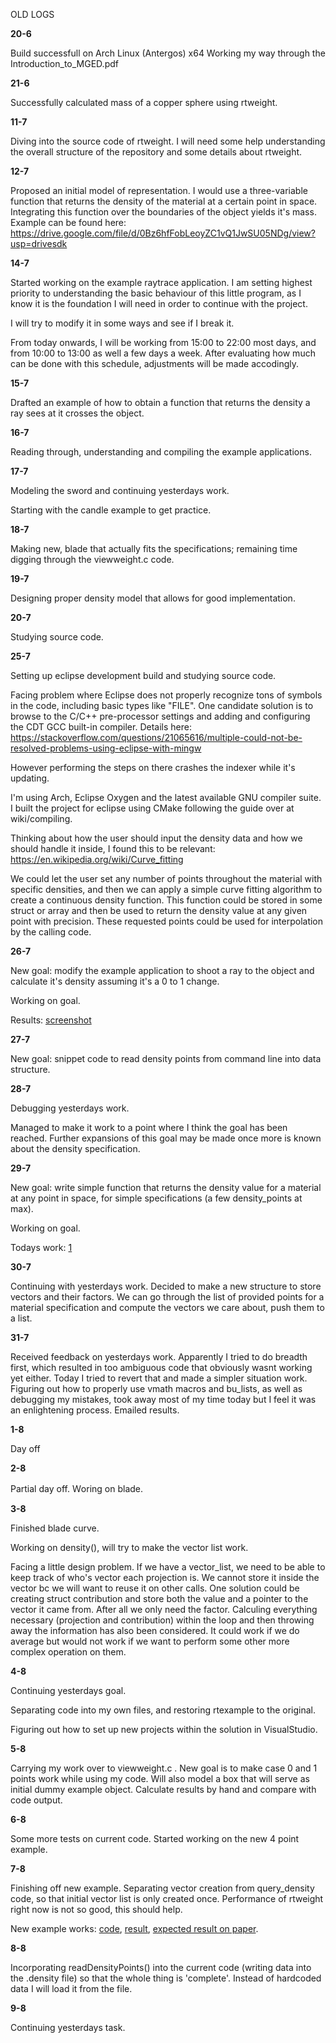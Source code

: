 OLD LOGS

**20-6**

Build successfull on Arch Linux (Antergos) x64 Working my way through
the Introduction_to_MGED.pdf

**21-6**

Successfully calculated mass of a copper sphere using rtweight.

**11-7**

Diving into the source code of rtweight. I will need some help
understanding the overall structure of the repository and some details
about rtweight.

**12-7**

Proposed an initial model of representation. I would use a
three-variable function that returns the density of the material at a
certain point in space. Integrating this function over the boundaries of
the object yields it's mass. Example can be found here:
<https://drive.google.com/file/d/0Bz6hfFobLeoyZC1vQ1JwSU05NDg/view?usp=drivesdk>

**14-7**

Started working on the example raytrace application. I am setting
highest priority to understanding the basic behaviour of this little
program, as I know it is the foundation I will need in order to continue
with the project.

I will try to modify it in some ways and see if I break it.

From today onwards, I will be working from 15:00 to 22:00 most days, and
from 10:00 to 13:00 as well a few days a week. After evaluating how much
can be done with this schedule, adjustments will be made accodingly.

**15-7**

Drafted an example of how to obtain a function that returns the density
a ray sees at it crosses the object.

**16-7**

Reading through, understanding and compiling the example applications.

**17-7**

Modeling the sword and continuing yesterdays work.

Starting with the candle example to get practice.

**18-7**

Making new, blade that actually fits the specifications; remaining time
digging through the viewweight.c code.

**19-7**

Designing proper density model that allows for good implementation.

**20-7**

Studying source code.

**25-7**

Setting up eclipse development build and studying source code.

Facing problem where Eclipse does not properly recognize tons of symbols
in the code, including basic types like "FILE". One candidate solution
is to browse to the C/C++ pre-processor settings and adding and
configuring the CDT GCC built-in compiler. Details here:
<https://stackoverflow.com/questions/21065616/multiple-could-not-be-resolved-problems-using-eclipse-with-mingw>

However performing the steps on there crashes the indexer while it's
updating.

I'm using Arch, Eclipse Oxygen and the latest available GNU compiler
suite. I built the project for eclipse using CMake following the guide
over at wiki/compiling.

Thinking about how the user should input the density data and how we
should handle it inside, I found this to be relevant:
<https://en.wikipedia.org/wiki/Curve_fitting>

We could let the user set any number of points throughout the material
with specific densities, and then we can apply a simple curve fitting
algorithm to create a continuous density function. This function could
be stored in some struct or array and then be used to return the density
value at any given point with precision. These requested points could be
used for interpolation by the calling code.

**26-7**

New goal: modify the example application to shoot a ray to the object
and calculate it's density assuming it's a 0 to 1 change.

Working on goal.

Results: [screenshot](https://puu.sh/wTDzC/5c3a15af9a.png)

**27-7**

New goal: snippet code to read density points from command line into
data structure.

**28-7**

Debugging yesterdays work.

Managed to make it work to a point where I think the goal has been
reached. Further expansions of this goal may be made once more is known
about the density specification.

**29-7**

New goal: write simple function that returns the density value for a
material at any point in space, for simple specifications (a few
density_points at max).

Working on goal.

Todays work: [1](https://transfer.sh/PvVCy/rtexample.c)

**30-7**

Continuing with yesterdays work. Decided to make a new structure to
store vectors and their factors. We can go through the list of provided
points for a material specification and compute the vectors we care
about, push them to a list.

**31-7**

Received feedback on yesterdays work. Apparently I tried to do breadth
first, which resulted in too ambiguous code that obviously wasnt working
yet either. Today I tried to revert that and made a simpler situation
work. Figuring out how to properly use vmath macros and bu_lists, as
well as debugging my mistakes, took away most of my time today but I
feel it was an enlightening process. Emailed results.

**1-8**

Day off

**2-8**

Partial day off. Ｗoring on blade.

**3-8**

Finished blade curve.

Working on density(), will try to make the vector list work.

Facing a little design problem. If we have a vector_list, we need to be
able to keep track of who's vector each projection is. We cannot store
it inside the vector bc we will want to reuse it on other calls. One
solution could be creating struct contribution and store both the value
and a pointer to the vector it came from. After all we only need the
factor. Calculing everything necessary (projection and contribution)
within the loop and then throwing away the information has also been
considered. It could work if we do average but would not work if we want
to perform some other more complex operation on them.

**4-8**

Continuing yesterdays goal.

Separating code into my own files, and restoring rtexample to the
original.

Figuring out how to set up new projects within the solution in
VisualStudio.

**5-8**

Carrying my work over to viewweight.c . New goal is to make case 0 and 1
points work while using my code. Will also model a box that will serve
as initial dummy example object. Calculate results by hand and compare
with code output.

**6-8**

Some more tests on current code. Started working on the new 4 point
example.

**7-8**

Finishing off new example. Separating vector creation from
query_density code, so that initial vector list is only created once.
Performance of rtweight right now is not so good, this should help.

New example works: [code](https://transfer.sh/R8o7z/viewweight.c),
[result](https://puu.sh/x3MZm/d32523b6f4.png), [expected result on
paper](https://drive.google.com/file/d/0Bz6hfFobLeoyRmI5elVlRkN2X00/view?usp=drivesdk).

**8-8**

Incorporating readDensityPoints() into the current code (writing data
into the .density file) so that the whole thing is 'complete'. Instead
of hardcoded data I will load it from the file.

**9-8**

Continuing yesterdays task.